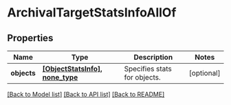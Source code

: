 # ArchivalTargetStatsInfoAllOf


## Properties
Name | Type | Description | Notes
------------ | ------------- | ------------- | -------------
**objects** | [**[ObjectStatsInfo], none_type**](ObjectStatsInfo.md) | Specifies stats for objects. | [optional] 

[[Back to Model list]](../README.md#documentation-for-models) [[Back to API list]](../README.md#documentation-for-api-endpoints) [[Back to README]](../README.md)


